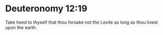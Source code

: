 # Deuteronomy 12:19

Take heed to thyself that thou forsake not the Levite as long as thou livest upon the earth.